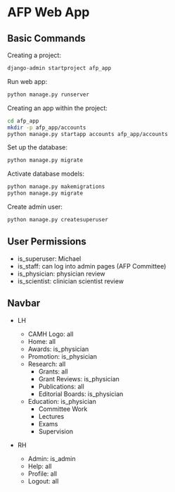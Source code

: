 # AFP Web App

## Basic Commands

Creating a project:

```bash
django-admin startproject afp_app
```

Run web app:

```bash
python manage.py runserver
```

Creating an app within the project:

```bash
cd afp_app
mkdir -p afp_app/accounts
python manage.py startapp accounts afp_app/accounts
```

Set up the database:

```bash
python manage.py migrate
```

Activate database models:

```bash
python manage.py makemigrations
python manage.py migrate
```

Create admin user:

```bash
python manage.py createsuperuser
```

## User Permissions

- is_superuser: Michael
- is_staff: can log into admin pages (AFP Committee)
- is_physician: physician review
- is_scientist: clinician scientist review

## Navbar

- LH

  - CAMH Logo: all
  - Home: all
  - Awards: is_physician
  - Promotion: is_physician
  - Research: all
    - Grants: all
    - Grant Reviews: is_physician
    - Publications: all
    - Editorial Boards: is_physician
  - Education: is_physician
    - Committee Work
    - Lectures
    - Exams
    - Supervision

- RH
  - Admin: is_admin
  - Help: all
  - Profile: all
  - Logout: all
